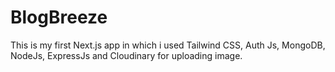 # BlogBreeze
This is my first Next.js app in which i used Tailwind CSS, Auth Js, MongoDB, NodeJs, ExpressJs and Cloudinary for uploading image. 
